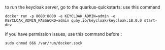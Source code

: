 to run the keycloak server, go to the quarkus-quickstarts: use this command
```
docker run -p 8080:8080 -e KEYCLOAK_ADMIN=admin -e KEYCLOAK_ADMIN_PASSWORD=admin quay.io/keycloak/keycloak:18.0.0 start-dev
```

if you have permission issues, use this command before :
```
sudo chmod 666 /var/run/docker.sock
```
